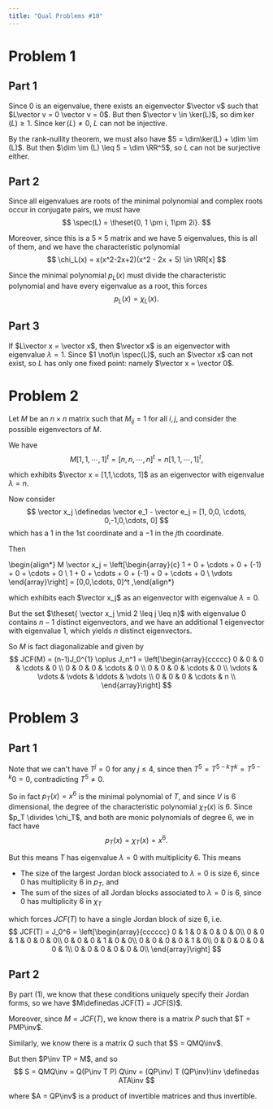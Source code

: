 ```yaml
---
title: "Qual Problems #10"
---
```


# Problem 1


## Part 1
Since 0 is an eigenvalue, there exists an eigenvector $\vector v$ such that $L\vector v = 0 \vector v = 0$.
But then $\vector v \in \ker(L)$, so $\dim\ker(L) \geq 1$.
Since $\ker(L) \neq 0$, $L$ can not be injective.

By the rank-nullity theorem, we must also have $5 = \dim\ker(L) + \dim \im (L)$.
But then $\dim \im (L) \leq 5 = \dim \RR^5$, so $L$ can not be surjective either.

## Part 2
Since all eigenvalues are roots of the minimal polynomial and complex roots occur in conjugate pairs, we must have 
$$
\spec(L) = \theset{0, 1 \pm i, 1\pm 2i}.
$$

Moreover, since this is a $5\times 5$ matrix and we have 5 eigenvalues, this is all of them, and we have the characteristic polynomial
$$
\chi_L(x) = x(x^2-2x+2)(x^2 - 2x + 5) \in \RR[x]
$$

Since the minimal polynomial $p_L(x)$ must divide the characteristic polynomial and have every eigenvalue as a root, this forces
$$
p_L(x) = \chi_L(x).
$$

## Part 3

If $L\vector x = \vector x$, then $\vector x$ is an eigenvector with eigenvalue $\lambda = 1$.
Since $1 \not\in \spec(L)$, such an $\vector x$ can not exist, so $L$ has only one fixed point: namely $\vector x = \vector 0$.


# Problem 2
Let $M$ be an $n \times n$ matrix such that $M_{ij} = 1$ for all $i, j$, and consider the possible eigenvectors of $M$.

We have 
$$
M [1,1, \cdots, 1]^t = [n, n, \cdots, n]^t = n[1,1,\cdots, 1]^t,
$$

which exhibits $\vector x = [1,1,\cdots, 1]$ as an eigenvector with eigenvalue $\lambda = n$.

Now consider 
$$
\vector x_j \definedas \vector e_1 - \vector e_j = [1, 0,0, \cdots, 0,-1,0,\cdots, 0]
$$ 
which has a $1$ in the $1$st coordinate and a $-1$ in the $j$th coordinate.

Then

\begin{align*}
M \vector x_j = 
\left[\begin{array}{c} 
1 + 0 + \cdots + 0 + (-1) + 0 + \cdots + 0 \\ 
1 + 0 + \cdots + 0 + (-1) + 0 + \cdots + 0 \\ 
\vdots 
\end{array}\right]
= [0,0,\cdots, 0]^t
,\end{align*}


which exhibits each $\vector x_j$ as an eigenvector with eigenvalue $\lambda = 0$.

But the set $\theset{ \vector x_j \mid 2 \leq j \leq n}$ with eigenvalue $0$ contains $n-1$ distinct eigenvectors, and we have an additional 1 eigenvector with eigenvalue $1$, which yields $n$ distinct eigenvectors. 

So $M$ is fact diagonalizable and given by
$$
JCF(M) = (n-1)J_0^{1} \oplus J_n^1 =
\left[\begin{array}{ccccc}
0 & 0 & 0 & \cdots & 0 \\
0 & 0 & 0 & \cdots & 0 \\
0 & 0 & 0 & \cdots & 0 \\
\vdots & \vdots & \vdots & \ddots & \vdots \\
0 & 0 & 0 & \cdots & n \\
\end{array}\right]
$$


# Problem 3

## Part 1
Note that we can't have $T^j = 0$ for any $j\leq 4$, since then $T^5 = T^{5-k}T^k = T^{5-k} 0 = 0$, contradicting $T^5 \neq 0$.

So in fact $p_T(x) = x^6$ is the minimal polynomial of $T$, and since $V$ is 6 dimensional, the degree of the characteristic polynomial $\chi_T(x)$ is 6. 
Since $p_T \divides \chi_T$, and both are monic polynomials of degree 6, we in fact have 
$$
p_T(x) = \chi_T(x) = x^6.
$$

But this means $T$ has eigenvalue $\lambda = 0$ with multiplicity 6. 
This means

- The size of the largest Jordan block associated to $\lambda = 0$ is size 6, since $0$ has multiplicity 6 in $p_T$, and
- The sum of the sizes of all Jordan blocks associated to $\lambda = 0$ is 6, since $0$ has multiplicity 6 in $\chi_T$

which forces $JCF(T)$ to have a single Jordan block of size 6, i.e.
$$
JCF(T) = J_0^6 = 
\left[\begin{array}{cccccc}
0 & 1 & 0 & 0 & 0 & 0\\
0 & 0 & 1 & 0 & 0 & 0\\
0 & 0 & 0 & 1 & 0 & 0\\
0 & 0 & 0 & 0 & 1 & 0\\
0 & 0 & 0 & 0 & 0 & 1\\
0 & 0 & 0 & 0 & 0 & 0\\
\end{array}\right]
$$
## Part 2

By part (1), we know that these conditions uniquely specify their Jordan forms, so we have $M\definedas JCF(T) = JCF(S)$.

Moreover, since $M = JCF(T)$, we know there is a matrix $P$ such that $T = PMP\inv$.

Similarly, we know there is a matrix $Q$ such that $S = QMQ\inv$.

But then $P\inv TP = M$, and so 
$$
S = QMQ\inv = Q(P\inv T P) Q\inv = (QP\inv) T (QP\inv)\inv \definedas ATA\inv
$$

where $A = QP\inv$ is a product of invertible matrices and thus invertible.
